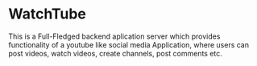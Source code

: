 # WatchTube
This is a Full-Fledged backend aplication server which provides functionality of a youtube like social media Application, where users can post videos, watch videos, create channels, post comments etc.

